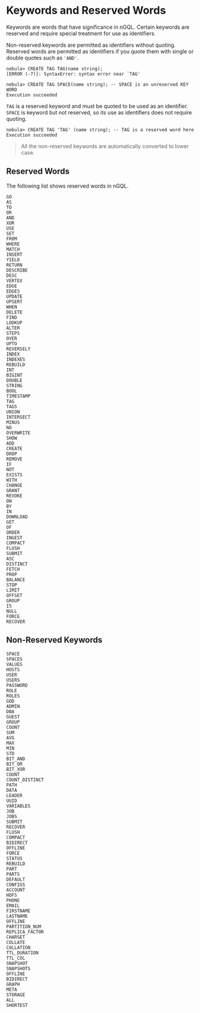 # Keywords and Reserved Words

Keywords are words that have significance in nGQL. Certain keywords are reserved and require special treatment for use as identifiers.

Non-reserved keywords are permitted as identifiers without quoting. Reserved words are permitted as identifiers if you quote them with single or double quotes such as `'AND'`.

```ngql
nebula> CREATE TAG TAG(name string);
[ERROR (-7)]: SyntaxError: syntax error near `TAG'

nebula> CREATE TAG SPACE(name string); -- SPACE is an unreserved KEY WORD
Execution succeeded
```

`TAG` is a reserved keyword and must be quoted to be used as an identifier. `SPACE` is keyword but not reserved, so its use as identifiers does not require quoting.

```ngql
nebula> CREATE TAG 'TAG' (name string); -- TAG is a reserved word here
Execution succeeded
```

> All the non-reserved keywords are automatically converted to lower case.

## Reserved Words

The following list shows reserved words in nGQL.

```ngql
GO
AS
TO
OR
AND
XOR
USE
SET
FROM
WHERE
MATCH
INSERT
YIELD
RETURN
DESCRIBE
DESC
VERTEX
EDGE
EDGES
UPDATE
UPSERT
WHEN
DELETE
FIND
LOOKUP
ALTER
STEPS
OVER
UPTO
REVERSELY
INDEX
INDEXES
REBUILD
INT
BIGINT
DOUBLE
STRING
BOOL
TIMESTAMP
TAG
TAGS
UNION
INTERSECT
MINUS
NO
OVERWRITE
SHOW
ADD
CREATE
DROP
REMOVE
IF
NOT
EXISTS
WITH
CHANGE
GRANT
REVOKE
ON
BY
IN
DOWNLOAD
GET
OF
ORDER
INGEST
COMPACT
FLUSH
SUBMIT
ASC
DISTINCT
FETCH
PROP
BALANCE
STOP
LIMIT
OFFSET
GROUP
IS
NULL
FORCE
RECOVER
```

## Non-Reserved Keywords

```ngql
SPACE
SPACES
VALUES
HOSTS
USER
USERS
PASSWORD
ROLE
ROLES
GOD
ADMIN
DBA
GUEST
GROUP
COUNT
SUM
AVG
MAX
MIN
STD
BIT_AND
BIT_OR
BIT_XOR
COUNT
COUNT_DISTINCT
PATH
DATA
LEADER
UUID
VARIABLES
JOB
JOBS
SUBMIT
RECOVER
FLUSH
COMPACT
BIDIRECT
OFFLINE
FORCE
STATUS
REBUILD
PART
PARTS
DEFAULT
CONFIGS
ACCOUNT
HDFS
PHONE
EMAIL
FIRSTNAME
LASTNAME
OFFLINE
PARTITION_NUM
REPLICA_FACTOR
CHARSET
COLLATE
COLLATION
TTL_DURATION
TTL_COL
SNAPSHOT
SNAPSHOTS
OFFLINE
BIDIRECT
GRAPH
META
STORAGE
ALL
SHORTEST
```
